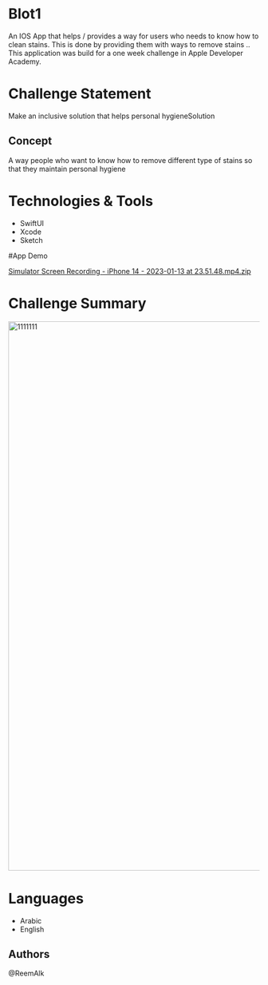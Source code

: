 # Blot1
An IOS App that helps / provides a way for users who needs to know how to clean stains. This is done by providing them with ways to remove stains .. This application was build for a one week challenge in Apple Developer Academy.

# Challenge Statement
Make an inclusive solution that helps personal hygieneSolution 

## Concept
A way people who want to know how to remove different type of stains so that they maintain personal hygiene


# Technologies & Tools
- SwiftUI 
- Xcode
- Sketch

#App Demo

[Simulator Screen Recording - iPhone 14 - 2023-01-13 at 23.51.48.mp4.zip](https://github.com/Amjadeel/Blot1/files/10415673/Simulator.Screen.Recording.-.iPhone.14.-.2023-01-13.at.23.51.48.mp4.zip)

# Challenge Summary
<img width="1100" alt="1111111" src="https://user-images.githubusercontent.com/107055882/212427079-1d7cdc8e-66a4-4dc5-8941-2938c53aa956.png">

# Languages
- Arabic
- English

## Authors
@ReemAlk

